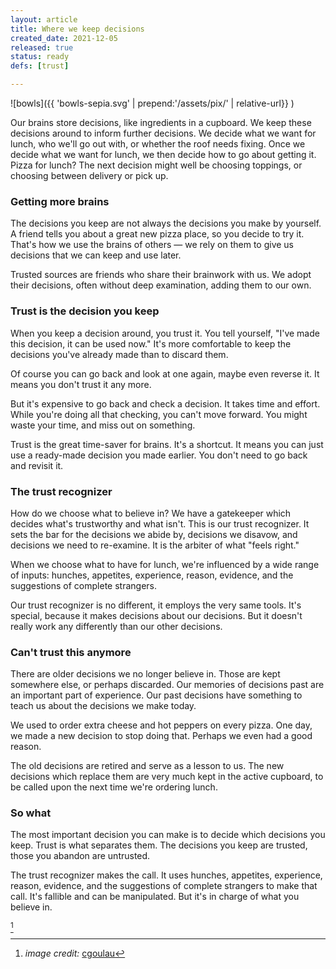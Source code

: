 ```yaml
---
layout: article
title: Where we keep decisions
created_date: 2021-12-05
released: true
status: ready
defs: [trust]

---
```

<style>
img[alt=bowls] { width: 70%; }
</style>

![bowls]({{ 'bowls-sepia.svg' | prepend:'/assets/pix/' | relative-url}} )

Our brains store decisions, like ingredients in a cupboard.  We keep
these decisions around to inform further decisions.  We decide what we
want for lunch, who we'll go out with, or whether the roof needs
fixing. Once we decide what we want for lunch, we then decide how to
go about getting it. Pizza for lunch? The next decision might well be
choosing toppings, or choosing between delivery or pick up.


### Getting more brains

The decisions you keep are not always the decisions you make by
yourself. A friend tells you about a great new pizza place, so you
decide to try it.  That's how we use the brains of others &mdash; we
rely on them to give us decisions that we can keep and use later.

Trusted sources are friends who share their brainwork with us.  We
adopt their decisions, often without deep examination, adding them to
our own.

### Trust is the decision you keep

When you keep a decision around, you trust it. You tell yourself,
"I've made this decision, it can be used now." It's more comfortable
to keep the decisions you've already made than to discard them.

Of course you can go back and look at one again, maybe even reverse
it. It means you don't trust it any more.

But it's expensive to go back and check a decision. It takes time and
effort. While you're doing all that checking, you can't move
forward. You might waste your time, and miss out on something.

Trust is the great time-saver for brains. It's a shortcut. It means
you can just use a ready-made decision you made earlier. You don't
need to go back and revisit it.

### The trust recognizer

How do we choose what to believe in? We have a gatekeeper which
decides what's trustworthy and what isn't.  This is our trust
recognizer. It sets the bar for the decisions we abide by, decisions
we disavow, and decisions we need to re-examine. It is the arbiter of
what "feels right."

When we choose what to have for lunch, we're influenced by a wide
range of inputs: hunches, appetites, experience, reason, evidence, and
the suggestions of complete strangers.

Our trust recognizer is no different, it employs the very same tools. 
It's special, because it makes decisions about our decisions. But it
doesn't really work any differently than our other decisions. 

### Can't trust this anymore

There are older decisions we no longer believe in. Those are kept
somewhere else, or perhaps discarded. Our memories of decisions past
are an important part of experience. Our past decisions have something
to teach us about the decisions we make today. 

We used to order extra cheese and hot peppers on every pizza. One day,
we made a new decision to stop doing that. Perhaps we even had a good
reason.

The old decisions are retired and serve as a lesson to us.  The new
decisions which replace them are very much kept in the active
cupboard, to be called upon the next time we're ordering lunch.


### So what

The most important decision you can make is to decide which decisions
you keep.  Trust is what separates them. The decisions you keep are
trusted, those you abandon are untrusted.

The trust recognizer makes the call. It uses hunches, appetites,
experience, reason, evidence, and the suggestions of complete
strangers to make that call. It's fallible and can be manipulated.
But it's in charge of what you believe in.


<style>
#fnref\:1, .reversefootnote { display: none}
</style>

[^1]

[^1]: *image credit:* [cgoulau](https://flickr.com/photos/cgoulao/3190215777)
